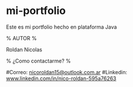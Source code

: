# mi-portfolio
Este es mi portfolio hecho en plataforma Java

% AUTOR %

Roldan Nicolas



% ¿Como contactarme? %

#Correo: nicoroldan15@outlook.com.ar
#Linkedin: www.linkedin.com/in/nico-roldan-595a76263
